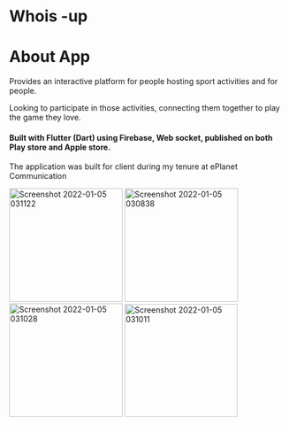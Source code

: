 # Whois -up
# About App
<span>Provides an interactive platform for people hosting sport activities and for people.</span>
<p>Looking to participate in those activities, connecting them together to play the game they love.</p>
<h4>Built with Flutter (Dart) using Firebase, Web socket, published on both Play store and Apple store.</h4>
<p></p>The application was built for client during my tenure at ePlanet Communication</p>
<img width="205" alt="Screenshot 2022-01-05 031122" src="https://github.com/santoshthorani/Whois-up/assets/19886903/0ce8b6e6-5010-4801-b687-4aef6bf55551">
<img width="205" alt="Screenshot 2022-01-05 030838" src="https://github.com/santoshthorani/Whois-up/assets/19886903/e45d8196-c36e-4c3b-aaf4-f8eca97c0ded">
<img width="205" alt="Screenshot 2022-01-05 031028" src="https://github.com/santoshthorani/Whois-up/assets/19886903/f87b09f4-873a-4da1-800f-be8cdd80e438">
<img width="204" alt="Screenshot 2022-01-05 031011" src="https://github.com/santoshthorani/Whois-up/assets/19886903/19ac5992-3924-4c10-b62a-ac63092e6f0f">

